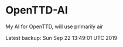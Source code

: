 # OpenTTD-AI
My AI for OpenTTD, will use primarily air

Latest backup: Sun Sep 22 13:49:01 UTC 2019
